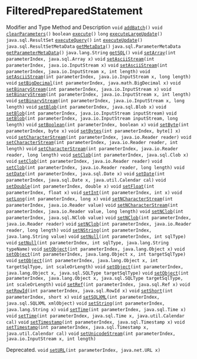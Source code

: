 # FilteredPreparedStatement

 Modifier and Type Method and Description `void` [`addBatch`](https://jpr4.gojupiter.tech/doc/nxt/db/FilteredPreparedStatement.html#addBatch--)`()`  `void` [`clearParameters`](https://jpr4.gojupiter.tech/doc/nxt/db/FilteredPreparedStatement.html#clearParameters--)`()`  `boolean` [`execute`](https://jpr4.gojupiter.tech/doc/nxt/db/FilteredPreparedStatement.html#execute--)`()`  `long` [`executeLargeUpdate`](https://jpr4.gojupiter.tech/doc/nxt/db/FilteredPreparedStatement.html#executeLargeUpdate--)`()`  `java.sql.ResultSet` [`executeQuery`](https://jpr4.gojupiter.tech/doc/nxt/db/FilteredPreparedStatement.html#executeQuery--)`()`  `int` [`executeUpdate`](https://jpr4.gojupiter.tech/doc/nxt/db/FilteredPreparedStatement.html#executeUpdate--)`()`  `java.sql.ResultSetMetaData` [`getMetaData`](https://jpr4.gojupiter.tech/doc/nxt/db/FilteredPreparedStatement.html#getMetaData--)`()`  `java.sql.ParameterMetaData` [`getParameterMetaData`](https://jpr4.gojupiter.tech/doc/nxt/db/FilteredPreparedStatement.html#getParameterMetaData--)`()`  `java.lang.String` [`getSQL`](https://jpr4.gojupiter.tech/doc/nxt/db/FilteredPreparedStatement.html#getSQL--)`()`  `void` [`setArray`](https://jpr4.gojupiter.tech/doc/nxt/db/FilteredPreparedStatement.html#setArray-int-java.sql.Array-)`(int parameterIndex, java.sql.Array x)`  `void` [`setAsciiStream`](https://jpr4.gojupiter.tech/doc/nxt/db/FilteredPreparedStatement.html#setAsciiStream-int-java.io.InputStream-)`(int parameterIndex, java.io.InputStream x)`  `void` [`setAsciiStream`](https://jpr4.gojupiter.tech/doc/nxt/db/FilteredPreparedStatement.html#setAsciiStream-int-java.io.InputStream-int-)`(int parameterIndex, java.io.InputStream x, int length)`  `void` [`setAsciiStream`](https://jpr4.gojupiter.tech/doc/nxt/db/FilteredPreparedStatement.html#setAsciiStream-int-java.io.InputStream-long-)`(int parameterIndex, java.io.InputStream x, long length)`  `void` [`setBigDecimal`](https://jpr4.gojupiter.tech/doc/nxt/db/FilteredPreparedStatement.html#setBigDecimal-int-java.math.BigDecimal-)`(int parameterIndex, java.math.BigDecimal x)`  `void` [`setBinaryStream`](https://jpr4.gojupiter.tech/doc/nxt/db/FilteredPreparedStatement.html#setBinaryStream-int-java.io.InputStream-)`(int parameterIndex, java.io.InputStream x)`  `void` [`setBinaryStream`](https://jpr4.gojupiter.tech/doc/nxt/db/FilteredPreparedStatement.html#setBinaryStream-int-java.io.InputStream-int-)`(int parameterIndex, java.io.InputStream x, int length)`  `void` [`setBinaryStream`](https://jpr4.gojupiter.tech/doc/nxt/db/FilteredPreparedStatement.html#setBinaryStream-int-java.io.InputStream-long-)`(int parameterIndex, java.io.InputStream x, long length)`  `void` [`setBlob`](https://jpr4.gojupiter.tech/doc/nxt/db/FilteredPreparedStatement.html#setBlob-int-java.sql.Blob-)`(int parameterIndex, java.sql.Blob x)`  `void` [`setBlob`](https://jpr4.gojupiter.tech/doc/nxt/db/FilteredPreparedStatement.html#setBlob-int-java.io.InputStream-)`(int parameterIndex, java.io.InputStream inputStream)`  `void` [`setBlob`](https://jpr4.gojupiter.tech/doc/nxt/db/FilteredPreparedStatement.html#setBlob-int-java.io.InputStream-long-)`(int parameterIndex, java.io.InputStream inputStream, long length)`  `void` [`setBoolean`](https://jpr4.gojupiter.tech/doc/nxt/db/FilteredPreparedStatement.html#setBoolean-int-boolean-)`(int parameterIndex, boolean x)`  `void` [`setByte`](https://jpr4.gojupiter.tech/doc/nxt/db/FilteredPreparedStatement.html#setByte-int-byte-)`(int parameterIndex, byte x)`  `void` [`setBytes`](https://jpr4.gojupiter.tech/doc/nxt/db/FilteredPreparedStatement.html#setBytes-int-byte:A-)`(int parameterIndex, byte[] x)`  `void` [`setCharacterStream`](https://jpr4.gojupiter.tech/doc/nxt/db/FilteredPreparedStatement.html#setCharacterStream-int-java.io.Reader-)`(int parameterIndex, java.io.Reader reader)`  `void` [`setCharacterStream`](https://jpr4.gojupiter.tech/doc/nxt/db/FilteredPreparedStatement.html#setCharacterStream-int-java.io.Reader-int-)`(int parameterIndex, java.io.Reader reader, int length)`  `void` [`setCharacterStream`](https://jpr4.gojupiter.tech/doc/nxt/db/FilteredPreparedStatement.html#setCharacterStream-int-java.io.Reader-long-)`(int parameterIndex, java.io.Reader reader, long length)`  `void` [`setClob`](https://jpr4.gojupiter.tech/doc/nxt/db/FilteredPreparedStatement.html#setClob-int-java.sql.Clob-)`(int parameterIndex, java.sql.Clob x)`  `void` [`setClob`](https://jpr4.gojupiter.tech/doc/nxt/db/FilteredPreparedStatement.html#setClob-int-java.io.Reader-)`(int parameterIndex, java.io.Reader reader)`  `void` [`setClob`](https://jpr4.gojupiter.tech/doc/nxt/db/FilteredPreparedStatement.html#setClob-int-java.io.Reader-long-)`(int parameterIndex, java.io.Reader reader, long length)`  `void` [`setDate`](https://jpr4.gojupiter.tech/doc/nxt/db/FilteredPreparedStatement.html#setDate-int-java.sql.Date-)`(int parameterIndex, java.sql.Date x)`  `void` [`setDate`](https://jpr4.gojupiter.tech/doc/nxt/db/FilteredPreparedStatement.html#setDate-int-java.sql.Date-java.util.Calendar-)`(int parameterIndex, java.sql.Date x, java.util.Calendar cal)`  `void` [`setDouble`](https://jpr4.gojupiter.tech/doc/nxt/db/FilteredPreparedStatement.html#setDouble-int-double-)`(int parameterIndex, double x)`  `void` [`setFloat`](https://jpr4.gojupiter.tech/doc/nxt/db/FilteredPreparedStatement.html#setFloat-int-float-)`(int parameterIndex, float x)`  `void` [`setInt`](https://jpr4.gojupiter.tech/doc/nxt/db/FilteredPreparedStatement.html#setInt-int-int-)`(int parameterIndex, int x)`  `void` [`setLong`](https://jpr4.gojupiter.tech/doc/nxt/db/FilteredPreparedStatement.html#setLong-int-long-)`(int parameterIndex, long x)`  `void` [`setNCharacterStream`](https://jpr4.gojupiter.tech/doc/nxt/db/FilteredPreparedStatement.html#setNCharacterStream-int-java.io.Reader-)`(int parameterIndex, java.io.Reader value)`  `void` [`setNCharacterStream`](https://jpr4.gojupiter.tech/doc/nxt/db/FilteredPreparedStatement.html#setNCharacterStream-int-java.io.Reader-long-)`(int parameterIndex, java.io.Reader value, long length)`  `void` [`setNClob`](https://jpr4.gojupiter.tech/doc/nxt/db/FilteredPreparedStatement.html#setNClob-int-java.sql.NClob-)`(int parameterIndex, java.sql.NClob value)`  `void` [`setNClob`](https://jpr4.gojupiter.tech/doc/nxt/db/FilteredPreparedStatement.html#setNClob-int-java.io.Reader-)`(int parameterIndex, java.io.Reader reader)`  `void` [`setNClob`](https://jpr4.gojupiter.tech/doc/nxt/db/FilteredPreparedStatement.html#setNClob-int-java.io.Reader-long-)`(int parameterIndex, java.io.Reader reader, long length)`  `void` [`setNString`](https://jpr4.gojupiter.tech/doc/nxt/db/FilteredPreparedStatement.html#setNString-int-java.lang.String-)`(int parameterIndex, java.lang.String value)`  `void` [`setNull`](https://jpr4.gojupiter.tech/doc/nxt/db/FilteredPreparedStatement.html#setNull-int-int-)`(int parameterIndex, int sqlType)`  `void` [`setNull`](https://jpr4.gojupiter.tech/doc/nxt/db/FilteredPreparedStatement.html#setNull-int-int-java.lang.String-)`(int parameterIndex, int sqlType, java.lang.String typeName)`  `void` [`setObject`](https://jpr4.gojupiter.tech/doc/nxt/db/FilteredPreparedStatement.html#setObject-int-java.lang.Object-)`(int parameterIndex, java.lang.Object x)`  `void` [`setObject`](https://jpr4.gojupiter.tech/doc/nxt/db/FilteredPreparedStatement.html#setObject-int-java.lang.Object-int-)`(int parameterIndex, java.lang.Object x, int targetSqlType)`  `void` [`setObject`](https://jpr4.gojupiter.tech/doc/nxt/db/FilteredPreparedStatement.html#setObject-int-java.lang.Object-int-int-)`(int parameterIndex, java.lang.Object x, int targetSqlType, int scaleOrLength)`  `void` [`setObject`](https://jpr4.gojupiter.tech/doc/nxt/db/FilteredPreparedStatement.html#setObject-int-java.lang.Object-java.sql.SQLType-)`(int parameterIndex, java.lang.Object x, java.sql.SQLType targetSqlType)`  `void` [`setObject`](https://jpr4.gojupiter.tech/doc/nxt/db/FilteredPreparedStatement.html#setObject-int-java.lang.Object-java.sql.SQLType-int-)`(int parameterIndex, java.lang.Object x, java.sql.SQLType targetSqlType, int scaleOrLength)`  `void` [`setRef`](https://jpr4.gojupiter.tech/doc/nxt/db/FilteredPreparedStatement.html#setRef-int-java.sql.Ref-)`(int parameterIndex, java.sql.Ref x)`  `void` [`setRowId`](https://jpr4.gojupiter.tech/doc/nxt/db/FilteredPreparedStatement.html#setRowId-int-java.sql.RowId-)`(int parameterIndex, java.sql.RowId x)`  `void` [`setShort`](https://jpr4.gojupiter.tech/doc/nxt/db/FilteredPreparedStatement.html#setShort-int-short-)`(int parameterIndex, short x)`  `void` [`setSQLXML`](https://jpr4.gojupiter.tech/doc/nxt/db/FilteredPreparedStatement.html#setSQLXML-int-java.sql.SQLXML-)`(int parameterIndex, java.sql.SQLXML xmlObject)`  `void` [`setString`](https://jpr4.gojupiter.tech/doc/nxt/db/FilteredPreparedStatement.html#setString-int-java.lang.String-)`(int parameterIndex, java.lang.String x)`  `void` [`setTime`](https://jpr4.gojupiter.tech/doc/nxt/db/FilteredPreparedStatement.html#setTime-int-java.sql.Time-)`(int parameterIndex, java.sql.Time x)`  `void` [`setTime`](https://jpr4.gojupiter.tech/doc/nxt/db/FilteredPreparedStatement.html#setTime-int-java.sql.Time-java.util.Calendar-)`(int parameterIndex, java.sql.Time x, java.util.Calendar cal)`  `void` [`setTimestamp`](https://jpr4.gojupiter.tech/doc/nxt/db/FilteredPreparedStatement.html#setTimestamp-int-java.sql.Timestamp-)`(int parameterIndex, java.sql.Timestamp x)`  `void` [`setTimestamp`](https://jpr4.gojupiter.tech/doc/nxt/db/FilteredPreparedStatement.html#setTimestamp-int-java.sql.Timestamp-java.util.Calendar-)`(int parameterIndex, java.sql.Timestamp x, java.util.Calendar cal)`  `void` [`setUnicodeStream`](https://jpr4.gojupiter.tech/doc/nxt/db/FilteredPreparedStatement.html#setUnicodeStream-int-java.io.InputStream-int-)`(int parameterIndex, java.io.InputStream x, int length)`

Deprecated.  `void` [`setURL`](https://jpr4.gojupiter.tech/doc/nxt/db/FilteredPreparedStatement.html#setURL-int-java.net.URL-)`(int parameterIndex, java.net.URL x)` 

